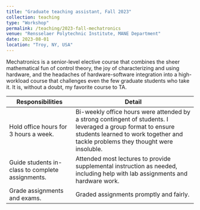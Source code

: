 ```yaml
---
title: "Graduate teaching assistant, Fall 2023"
collection: teaching
type: "Workshop"
permalink: /teaching/2023-fall-mechatronics
venue: "Rensselaer Polytechnic Institute, MANE Department"
date: 2023-08-01
location: "Troy, NY, USA"
---
```


Mechatronics is a senior-level elective course that combines the sheer mathematical fun of control theory, the joy of characterizing and using hardware, and the headaches of hardware-software integration into a high-workload course that challenges even the few graduate students who take it. It is, without a doubt, my favorite course to TA.

|Responsibilities|Detail|
|-|-|
|Hold office hours for 3 hours a week.|Bi-weekly office hours were attended by a strong contingent of students. I leveraged a group format to ensure students learned to work together and tackle problems they thought were insoluble.|
|Guide students in-class to complete assignments.|Attended most lectures to provide supplemental instruction as needed, including help with lab assignments and hardware work.|
|Grade assignments and exams.|Graded assignments promptly and fairly.|
